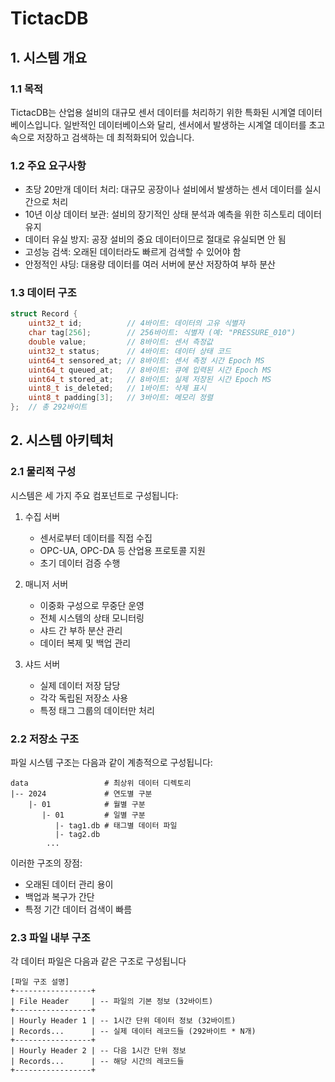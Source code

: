 # TictacDB

## 1. 시스템 개요

### 1.1 목적
TictacDB는 산업용 설비의 대규모 센서 데이터를 처리하기 위한 특화된 시계열 데이터베이스입니다. 
일반적인 데이터베이스와 달리, 센서에서 발생하는 시계열 데이터를 초고속으로 저장하고 검색하는 데 최적화되어 있습니다.

### 1.2 주요 요구사항
- 초당 20만개 데이터 처리: 대규모 공장이나 설비에서 발생하는 센서 데이터를 실시간으로 처리
- 10년 이상 데이터 보관: 설비의 장기적인 상태 분석과 예측을 위한 히스토리 데이터 유지
- 데이터 유실 방지: 공장 설비의 중요 데이터이므로 절대로 유실되면 안 됨
- 고성능 검색: 오래된 데이터라도 빠르게 검색할 수 있어야 함
- 안정적인 샤딩: 대용량 데이터를 여러 서버에 분산 저장하여 부하 분산

### 1.3 데이터 구조
```cpp
struct Record {
    uint32_t id;          // 4바이트: 데이터의 고유 식별자
    char tag[256];        // 256바이트: 식별자 (예: "PRESSURE_010")
    double value;         // 8바이트: 센서 측정값
    uint32_t status;      // 4바이트: 데이터 상태 코드
    uint64_t sensored_at; // 8바이트: 센서 측정 시간 Epoch MS
    uint64_t queued_at;   // 8바이트: 큐에 입력된 시간 Epoch MS
    uint64_t stored_at;   // 8바이트: 실제 저장된 시간 Epoch MS
    uint8_t is_deleted;   // 1바이트: 삭제 표시
    uint8_t padding[3];   // 3바이트: 메모리 정렬
};  // 총 292바이트
```

## 2. 시스템 아키텍처

### 2.1 물리적 구성
시스템은 세 가지 주요 컴포넌트로 구성됩니다:

1. 수집 서버
   - 센서로부터 데이터를 직접 수집
   - OPC-UA, OPC-DA 등 산업용 프로토콜 지원
   - 초기 데이터 검증 수행

2. 매니저 서버
   - 이중화 구성으로 무중단 운영
   - 전체 시스템의 상태 모니터링
   - 샤드 간 부하 분산 관리
   - 데이터 복제 및 백업 관리

3. 샤드 서버
   - 실제 데이터 저장 담당
   - 각각 독립된 저장소 사용
   - 특정 태그 그룹의 데이터만 처리

### 2.2 저장소 구조
파일 시스템 구조는 다음과 같이 계층적으로 구성됩니다:
```
data                 # 최상위 데이터 디렉토리
|-- 2024             # 연도별 구분
    |- 01            # 월별 구분
       |- 01         # 일별 구분
          |- tag1.db # 태그별 데이터 파일
          |- tag2.db
        ...
```

이러한 구조의 장점:
- 오래된 데이터 관리 용이
- 백업과 복구가 간단
- 특정 기간 데이터 검색이 빠름

### 2.3 파일 내부 구조

각 데이터 파일은 다음과 같은 구조로 구성됩니다

```
[파일 구조 설명]
+-----------------+
| File Header     | -- 파일의 기본 정보 (32바이트)
+-----------------+
| Hourly Header 1 | -- 1시간 단위 데이터 정보 (32바이트)
| Records...      | -- 실제 데이터 레코드들 (292바이트 * N개)
+-----------------+
| Hourly Header 2 | -- 다음 1시간 단위 정보
| Records...      | -- 해당 시간의 레코드들
+-----------------+
```
